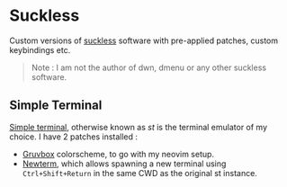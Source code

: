 # Suckless

Custom versions of [suckless](https://suckless.org/) software with pre-applied patches, custom keybindings etc.

> Note : I am not the author of dwn, dmenu or any other suckless software.

## Simple Terminal

[Simple terminal](https://st.suckless.org/), otherwise known as *st* is the terminal emulator of my choice. I have 2 patches installed :
* [Gruvbox](https://st.suckless.org/patches/gruvbox/) colorscheme, to go with my neovim setup.
* [Newterm](https://st.suckless.org/patches/newterm/), which allows spawning a new terminal using ```Ctrl+Shift+Return``` in the same CWD as the original st instance.
